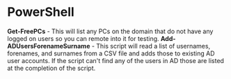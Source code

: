 # PowerShell

**Get-FreePCs** - This will list any PCs on the domain that do not have any logged on users so you can remote into it for testing.
**Add-ADUsersForenameSurname** - This script will read a list of usernames, forenames, and surnames from a CSV file and adds those to existing AD user accounts. If the script can't find any of the users in AD those are listed at the completion of the script.